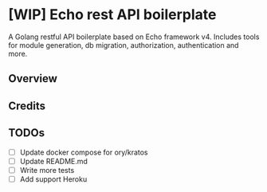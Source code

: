 # [WIP] Echo rest API boilerplate

A Golang restful API boilerplate based on Echo framework v4. Includes tools for module generation, db migration, authorization, authentication and more.

## Overview

## Credits

## TODOs

- [ ] Update docker compose for ory/kratos
- [ ] Update README.md
- [ ] Write more tests
- [ ] Add support Heroku
